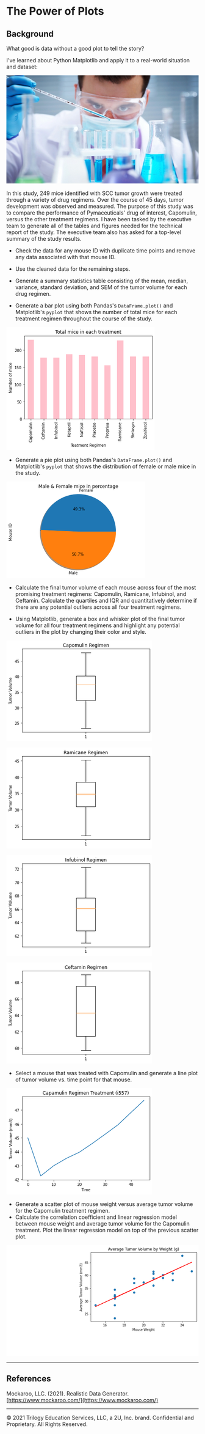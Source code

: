 # The Power of Plots

## Background

What good is data without a good plot to tell the story?

I've learned about Python Matplotlib and apply it to a real-world situation and dataset:

![Laboratory](Images/Laboratory.jpg)

In this study, 249 mice identified with SCC tumor growth were treated through a variety of drug regimens. Over the course of 45 days, tumor development was observed and measured. The purpose of this study was to compare the performance of Pymaceuticals' drug of interest, Capomulin, versus the other treatment regimens. I have been tasked by the executive team to generate all of the tables and figures needed for the technical report of the study. The executive team also has asked for a top-level summary of the study results.


* Check the data for any mouse ID with duplicate time points and remove any data associated with that mouse ID.

* Use the cleaned data for the remaining steps.

* Generate a summary statistics table consisting of the mean, median, variance, standard deviation, and SEM of the tumor volume for each drug regimen.

* Generate a bar plot using both Pandas's `DataFrame.plot()` and Matplotlib's `pyplot` that shows  the number of total mice for each treatment regimen throughout the course of the study.

![Treatments](Images/treatments.png)

* Generate a pie plot using both Pandas's `DataFrame.plot()` and Matplotlib's `pyplot` that shows the distribution of female or male mice in the study.

![Pieplot](Images/Pie.png)

* Calculate the final tumor volume of each mouse across four of the most promising treatment regimens: Capomulin, Ramicane, Infubinol, and Ceftamin. Calculate the quartiles and IQR and quantitatively determine if there are any potential outliers across all four treatment regimens.

* Using Matplotlib, generate a box and whisker plot of the final tumor volume for all four treatment regimens and highlight any potential outliers in the plot by changing their color and style.

![Capomulin](Images/capomulin.png)

![Ramicane](Images/ramicane.png)

![Infubinol](Images/infubinol.png)

![Ceftamin](Images/ceftamin.png)

* Select a mouse that was treated with Capomulin and generate a line plot of tumor volume vs. time point for that mouse.

![TumorTime](Images/tumor_time.png)



* Generate a scatter plot of mouse weight versus average tumor volume for the Capomulin treatment regimen.
* Calculate the correlation coefficient and linear regression model between mouse weight and average tumor volume for the Capomulin treatment. Plot the linear regression model on top of the previous scatter plot.

![CorrelationScaatter](Images/correlation_scatter.png)




- - -

## References

Mockaroo, LLC. (2021). Realistic Data Generator. [https://www.mockaroo.com/](https://www.mockaroo.com/)

- - -

© 2021 Trilogy Education Services, LLC, a 2U, Inc. brand. Confidential and Proprietary. All Rights Reserved.
